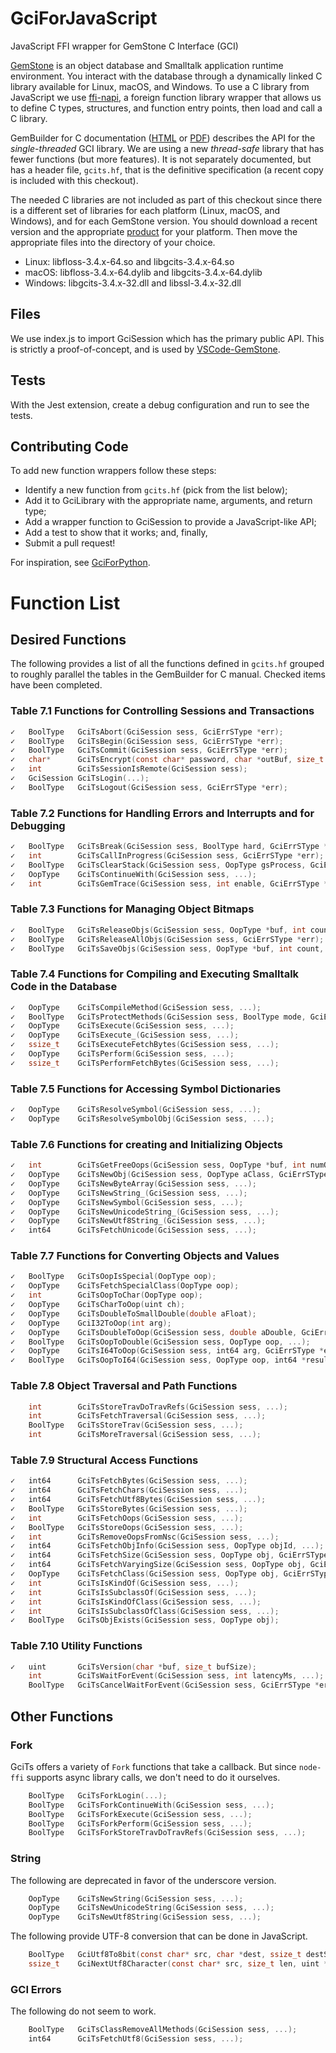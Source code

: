 
# GciForJavaScript

JavaScript FFI wrapper for GemStone C Interface (GCI)

[GemStone](https://gemtalksystems.com/products/gs64/) is an object database and Smalltalk application runtime environment. You interact with the database through a dynamically linked C library available for Linux, macOS, and Windows. To use a C library from JavaScript we use [ffi-napi](https://github.com/node-ffi-napi/node-ffi-napi), a foreign function library wrapper that allows us to define C types, structures, and function entry points, then load and call a C library.

GemBuilder for C documentation ([HTML](https://downloads.gemtalksystems.com/docs/GemStone64/3.4.x/GS64-GemBuilderC-3.4/GS64-GemBuilderC-3.4.htm) or [PDF](https://downloads.gemtalksystems.com/docs/GemStone64/3.4.x/GS64-GemBuilderforC-3.4.pdf)) describes the API for the *single-threaded* GCI library. We are using a new *thread-safe* library that has fewer functions (but more features). It is not separately documented, but has a header file, `gcits.hf`, that is the definitive specification (a recent copy is included with this checkout).

The needed C libraries are not included as part of this checkout since there is a different set of libraries for each platform (Linux, macOS, and Windows), and for each GemStone version. You should download a recent version and the appropriate [product](https://gemtalksystems.com/products/gs64/) for your platform. Then move the appropriate files into the directory of your choice.

* Linux: libfloss-3.4.x-64.so and libgcits-3.4.x-64.so
* macOS: libfloss-3.4.x-64.dylib and libgcits-3.4.x-64.dylib
* Windows: libgcits-3.4.x-32.dll and libssl-3.4.x-32.dll

## Files

We use index.js to import GciSession which has the primary public API. This is strictly a proof-of-concept, and is used by [VSCode-GemStone](https://github.com/jgfoster/vscode-gemstone).

## Tests

With the Jest extension, create a debug configuration and run to see the tests.

## Contributing Code

To add new function wrappers follow these steps:

* Identify a new function from `gcits.hf` (pick from the list below);
* Add it to GciLibrary with the appropriate name, arguments, and return type;
* Add a wrapper function to GciSession to provide a JavaScript-like API;
* Add a test to show that it works; and, finally,
* Submit a pull request!

For inspiration, see [GciForPython](https://github.com/jgfoster/GciForPython).

# Function List

## Desired Functions

The following provides a list of all the functions defined in `gcits.hf` grouped to roughly parallel the tables in the GemBuilder for C manual. Checked items have been completed.

### Table 7.1 Functions for Controlling Sessions and Transactions

```C
✓   BoolType   GciTsAbort(GciSession sess, GciErrSType *err);
✓   BoolType   GciTsBegin(GciSession sess, GciErrSType *err);
✓   BoolType   GciTsCommit(GciSession sess, GciErrSType *err);
✓   char*      GciTsEncrypt(const char* password, char *outBuf, size_t outBuffSize);
✓   int        GciTsSessionIsRemote(GciSession sess);
✓   GciSession GciTsLogin(...);
✓   BoolType   GciTsLogout(GciSession sess, GciErrSType *err);
```

### Table 7.2 Functions for Handling Errors and Interrupts and for Debugging

```C
✓   BoolType   GciTsBreak(GciSession sess, BoolType hard, GciErrSType *err);
✓   int        GciTsCallInProgress(GciSession sess, GciErrSType *err);
✓   BoolType   GciTsClearStack(GciSession sess, OopType gsProcess, GciErrSType *err);
✓   OopType    GciTsContinueWith(GciSession sess, ...);
✓   int        GciTsGemTrace(GciSession sess, int enable, GciErrSType *err);
```

### Table 7.3 Functions for Managing Object Bitmaps

```C
✓   BoolType   GciTsReleaseObjs(GciSession sess, OopType *buf, int count, GciErrSType *err);
✓   BoolType   GciTsReleaseAllObjs(GciSession sess, GciErrSType *err);
✓   BoolType   GciTsSaveObjs(GciSession sess, OopType *buf, int count, GciErrSType *err);
```

### Table 7.4 Functions for Compiling and Executing Smalltalk Code in the Database

```C
✓   OopType    GciTsCompileMethod(GciSession sess, ...);
✓   BoolType   GciTsProtectMethods(GciSession sess, BoolType mode, GciErrSType *err);
✓   OopType    GciTsExecute(GciSession sess, ...);
✓   OopType    GciTsExecute_(GciSession sess, ...);
✓   ssize_t    GciTsExecuteFetchBytes(GciSession sess, ...);
✓   OopType    GciTsPerform(GciSession sess, ...);
✓   ssize_t    GciTsPerformFetchBytes(GciSession sess, ...);
```

### Table 7.5 Functions for Accessing Symbol Dictionaries

```C
✓   OopType    GciTsResolveSymbol(GciSession sess, ...);
✓   OopType    GciTsResolveSymbolObj(GciSession sess, ...);
```

### Table 7.6 Functions for creating and Initializing Objects

```C
✓   int        GciTsGetFreeOops(GciSession sess, OopType *buf, int numOopsRequested, GciErrSType *err);
✓   OopType    GciTsNewObj(GciSession sess, OopType aClass, GciErrSType *err);
✓   OopType    GciTsNewByteArray(GciSession sess, ...);
✓   OopType    GciTsNewString_(GciSession sess, ...);
✓   OopType    GciTsNewSymbol(GciSession sess, ...);
✓   OopType    GciTsNewUnicodeString_(GciSession sess, ...);
✓   OopType    GciTsNewUtf8String_(GciSession sess, ...);
✓   int64      GciTsFetchUnicode(GciSession sess, ...);
```

### Table 7.7 Functions for Converting Objects and Values

```C
✓   BoolType   GciTsOopIsSpecial(OopType oop);
✓   OopType    GciTsFetchSpecialClass(OopType oop);
✓   int        GciTsOopToChar(OopType oop);
✓   OopType    GciTsCharToOop(uint ch);
✓   OopType    GciTsDoubleToSmallDouble(double aFloat);
✓   OopType    GciI32ToOop(int arg);
✓   OopType    GciTsDoubleToOop(GciSession sess, double aDouble, GciErrSType *err);
✓   BoolType   GciTsOopToDouble(GciSession sess, OopType oop, ...);
✓   OopType    GciTsI64ToOop(GciSession sess, int64 arg, GciErrSType *err);
✓   BoolType   GciTsOopToI64(GciSession sess, OopType oop, int64 *result, GciErrSType *err);
```

### Table 7.8 Object Traversal and Path Functions

```C
    int        GciTsStoreTravDoTravRefs(GciSession sess, ...);
    int        GciTsFetchTraversal(GciSession sess, ...);
    BoolType   GciTsStoreTrav(GciSession sess, ...);
    int        GciTsMoreTraversal(GciSession sess, ...);
```

### Table 7.9 Structural Access Functions

```C
✓   int64      GciTsFetchBytes(GciSession sess, ...);
✓   int64      GciTsFetchChars(GciSession sess, ...);
✓   int64      GciTsFetchUtf8Bytes(GciSession sess, ...);
✓   BoolType   GciTsStoreBytes(GciSession sess, ...);
✓   int        GciTsFetchOops(GciSession sess, ...);
✓   BoolType   GciTsStoreOops(GciSession sess, ...);
✓   int        GciTsRemoveOopsFromNsc(GciSession sess, ...);
✓   int64      GciTsFetchObjInfo(GciSession sess, OopType objId, ...);
✓   int64      GciTsFetchSize(GciSession sess, OopType obj, GciErrSType *err);
✓   int64      GciTsFetchVaryingSize(GciSession sess, OopType obj, GciErrSType *err);
✓   OopType    GciTsFetchClass(GciSession sess, OopType obj, GciErrSType *err);
✓   int        GciTsIsKindOf(GciSession sess, ...);
✓   int        GciTsIsSubclassOf(GciSession sess, ...);
✓   int        GciTsIsKindOfClass(GciSession sess, ...);
✓   int        GciTsIsSubclassOfClass(GciSession sess, ...);
✓   BoolType   GciTsObjExists(GciSession sess, OopType obj);
```

### Table 7.10 Utility Functions

```C
✓   uint       GciTsVersion(char *buf, size_t bufSize);
    int        GciTsWaitForEvent(GciSession sess, int latencyMs, ...);
    BoolType   GciTsCancelWaitForEvent(GciSession sess, GciErrSType *err);
```

## Other Functions

### Fork

GciTs offers a variety of `Fork` functions that take a callback. But since `node-ffi` supports async library calls, we don't need to do it ourselves.

```C
    BoolType   GciTsForkLogin(...);
    BoolType   GciTsForkContinueWith(GciSession sess, ...);
    BoolType   GciTsForkExecute(GciSession sess, ...);
    BoolType   GciTsForkPerform(GciSession sess, ...);
    BoolType   GciTsForkStoreTravDoTravRefs(GciSession sess, ...);
```

### String

The following are deprecated in favor of the underscore version.

```C
    OopType    GciTsNewString(GciSession sess, ...);
    OopType    GciTsNewUnicodeString(GciSession sess, ...);
    OopType    GciTsNewUtf8String(GciSession sess, ...);
```

The following provide UTF-8 conversion that can be done in JavaScript.

```C
    BoolType   GciUtf8To8bit(const char* src, char *dest, ssize_t destSize);
    ssize_t    GciNextUtf8Character(const char* src, size_t len, uint *chOut);
```

### GCI Errors

The following do not seem to work.

```C
    BoolType   GciTsClassRemoveAllMethods(GciSession sess, ...);
    int64      GciTsFetchUtf8(GciSession sess, ...);
```
